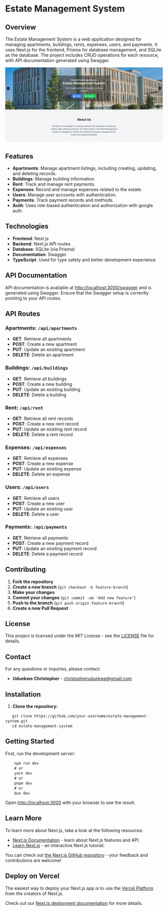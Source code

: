 # Estate Management System

## Overview

The Estate Management System is a web application designed for managing apartments, buildings, rents, expenses, users, and payments. It uses Next.js for the frontend, Prisma for database management, and SQLite as the database. The project includes CRUD operations for each resource, with API documentation generated using Swagger.

![Landing Page](image.png)
## Features

- **Apartments**: Manage apartment listings, including creating, updating, and deleting records.
- **Buildings**: Manage building information.
- **Rent**: Track and manage rent payments.
- **Expenses**: Record and manage expenses related to the estate.
- **Users**: Manage user accounts with authentication.
- **Payments**: Track payment records and methods.
- **Auth**: Uses role-based authentication and authorization with google auth.

## Technologies

- **Frontend**: Next.js
- **Backend**: Next.js API routes
- **Database**: SQLite (via Prisma)
- **Documentation**: Swagger
- **TypeScript**: Used for type safety and better development experience

## API Documentation

API documentation is available at [http://localhost:3000/swagger](http://localhost:3000/swagger) and is generated using Swagger. Ensure that the Swagger setup is correctly pointing to your API routes.

## API Routes

### Apartments: `/api/apartments`

- **GET**: Retrieve all apartments
- **POST**: Create a new apartment
- **PUT**: Update an existing apartment
- **DELETE**: Delete an apartment

### Buildings: `/api/buildings`

- **GET**: Retrieve all buildings
- **POST**: Create a new building
- **PUT**: Update an existing building
- **DELETE**: Delete a building

### Rent: `/api/rent`

- **GET**: Retrieve all rent records
- **POST**: Create a new rent record
- **PUT**: Update an existing rent record
- **DELETE**: Delete a rent record

### Expenses: `/api/expenses`

- **GET**: Retrieve all expenses
- **POST**: Create a new expense
- **PUT**: Update an existing expense
- **DELETE**: Delete an expense

### Users: `/api/users`

- **GET**: Retrieve all users
- **POST**: Create a new user
- **PUT**: Update an existing user
- **DELETE**: Delete a user

### Payments: `/api/payments`

- **GET**: Retrieve all payments
- **POST**: Create a new payment record
- **PUT**: Update an existing payment record
- **DELETE**: Delete a payment record

## Contributing

1. **Fork the repository**
2. **Create a new branch** (`git checkout -b feature-branch`)
3. **Make your changes**
4. **Commit your changes** (`git commit -am 'Add new feature'`)
5. **Push to the branch** (`git push origin feature-branch`)
6. **Create a new Pull Request**

## License

This project is licensed under the MIT License - see the [LICENSE](LICENSE) file for details.

## Contact

For any questions or inquiries, please contact:

- **Uduekwe Christopher** - [christopheruduekwe@gmail.com](mailto:christopheruduekwe@gmail.com)


## Installation

1. **Clone the repository:**

```
   git clone https://github.com/your-username/estate-management-system.git
   cd estate-management-system
```

## Getting Started

First, run the development server:

```
    npm run dev
    # or
    yarn dev
    # or
    pnpm dev
    # or
    bun dev
```

Open [http://localhost:3000](http://localhost:3000) with your browser to see the result.



## Learn More

To learn more about Next.js, take a look at the following resources:

- [Next.js Documentation](https://nextjs.org/docs) - learn about Next.js features and API.
- [Learn Next.js](https://nextjs.org/learn) - an interactive Next.js tutorial.

You can check out [the Next.js GitHub repository](https://github.com/vercel/next.js/) - your feedback and contributions are welcome!

## Deploy on Vercel

The easiest way to deploy your Next.js app is to use the [Vercel Platform](https://vercel.com/new?utm_medium=default-template&filter=next.js&utm_source=create-next-app&utm_campaign=create-next-app-readme) from the creators of Next.js.

Check out our [Next.js deployment documentation](https://nextjs.org/docs/deployment) for more details.
